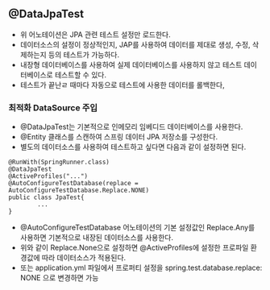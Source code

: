 ## @DataJpaTest

- 위 어노테이션은 JPA 관련 테스트 설정만 로드한다.
- 데이터소스의 설정이 정상적인지, JAP를 사용하여 데이터를 제대로 생성, 수정, 삭제하는지 등의 테스트가 가능하다.
- 내장형 데이터베이스를 사용하여 실제 데이터베이스를 사용하지 않고 테스트 데이터베이스로 테스트할 수 있다.
- 테스트가 끝난ㄹ 때마다 자동으로 테스트에 사용한 데이터를 롤백한다,



### 최적화 DataSource 주입

- @DataJpaTest는 기본적으로 인메모리 임베디드 데이터베이스를 사용한다.
- @Entity 클래스를 스캔하여 스프링 데이터 JPA 저장소를 구성한다.
- 별도의 데이터소스를 사용하여 테스트하고 싶다면 다음과 같이 설정하면 된다.

~~~
@RunWith(SpringRunner.class)
@DataJpaTest
@ActiveProfiles("...")
@AutoConfigureTestDatabase(replace = AutoConfigureTestDatabase.Replace.NONE)
public class JpaTest{
		...
}
~~~

- @AutoConfigureTestDatabase 어노테이션의 기본 설정값인 Replace.Any를 사용하면 기본적으로 내장된 데이터소스를 사용한다.
- 위와 같이 Replace.None으로 설정하면
  @ActiveProfiles에 설정한 프로파일 환경값에 따라 데이터소스가 적용된다.
- 또는 application.yml 파일에서 프로퍼티 설정을
  spring.test.database.replace: NONE 으로 변경하면 가능


